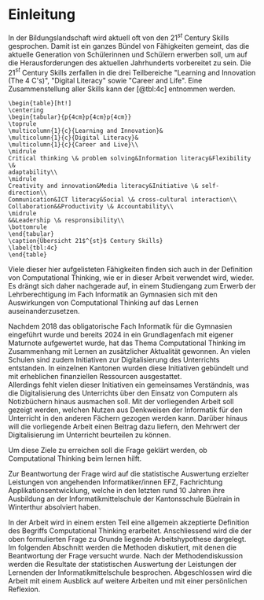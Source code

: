 # Einleitung

In der Bildungslandschaft wird aktuell oft von den 21$^{st}$ Century Skills
gesprochen. Damit ist ein ganzes Bündel von Fähigkeiten gemeint, das die
aktuelle Generation von Schülerinnen und Schülern erwerben soll, um auf
die Herausforderungen des aktuellen Jahrhunderts vorbereitet zu sein.
Die 21$^{st}$ Century Skills zerfallen in die drei Teilbereiche "Learning and
Innovation (The 4 C's)", "Digital Literacy" sowie "Career and Life".
Eine Zusammenstellung aller Skills kann der [@tbl:4c] entnommen werden.

```{=latex}
\begin{table}[ht!]
\centering
\begin{tabular}{p{4cm}p{4cm}p{4cm}}
\toprule
\multicolumn{1}{c}{Learning and Innovation}&
\multicolumn{1}{c}{Digital Literacy}&
\multicolumn{1}{c}{Career and Live}\\
\midrule
Critical thinking \& problem solving&Information literacy&Flexibility \&
adaptability\\
\midrule
Creativity and innovation&Media literacy&Initiative \& self-direction\\
Communication&ICT literacy&Social \& cross-cultural interaction\\
Collaboration&&Productivity \& Accountability\\
\midrule
&&Leadership \& respronsibility\\
\bottomrule
\end{tabular}
\caption{Übersicht 21$^{st}$ Century Skills}
\label{tbl:4c}
\end{table}
```

Viele dieser hier aufgelisteten Fähigkeiten finden sich auch in der
Definition von Computational Thinking, wie er in dieser Arbeit
verwendet wird, wieder. Es drängt sich daher nachgerade auf, in einem
Studiengang zum Erwerb der Lehrberechtigung im Fach Informatik an
Gymnasien sich mit den Auswirkungen von Computational Thinking auf das
Lernen auseinanderzusetzen.

Nachdem 2018 das obligatorische Fach Informatik für die Gymnasien
eingeführt wurde und bereits 2024 in ein Grundlagenfach mit eigener
Maturnote aufgewertet wurde, hat das Thema Computational Thinking im
Zusammenhang mit Lernen an zusätzlicher Aktualität gewonnen. An vielen
Schulen sind zudem Initiativen zur Digitalisierung des Unterrichts
entstanden. In einzelnen Kantonen wurden diese Initiativen gebündelt und
mit erheblichen finanziellen Ressourcen ausgestattet.  
Allerdings fehlt vielen dieser Initiativen ein gemeinsames Verständnis,
was die Digitalisierung des Unterrichts über den Einsatz von Computern
als Notizbüchern hinaus ausmachen soll. Mit der vorliegenden Arbeit soll
gezeigt werden, welchen Nutzen aus Denkweisen der Informatik für den
Unterricht in den anderen Fächern gezogen werden kann. Darüber hinaus
will die vorliegende Arbeit 
einen Beitrag dazu liefern, den Mehrwert der Digitalisierung im
Unterricht beurteilen zu können.

Um diese Ziele zu erreichen soll die Frage geklärt werden, ob
Computational Thinking beim lernen hilft.

Zur Beantwortung der Frage wird auf die statistische Auswertung
erzielter Leistungen von angehenden Informatiker/innen EFZ, Fachrichtung
Applikationsentwicklung, welche in den letzten rund 10 Jahren ihre
Ausbildung an der Informatikmittelschule der Kantonsschule Büelrain in
Winterthur absolviert haben.

In der Arbeit wird in einem ersten Teil eine allgemein akzeptierte
Definition des Begriffs Computational Thinking erarbeitet. Anschliessend
wird die der oben formulierten Frage zu Grunde liegende Arbeitshypothese
dargelegt. Im folgenden Abschnitt werden die Methoden diskutiert, mit
denen die Beantwortung der Frage versucht wurde. Nach der
Methodendiskussion werden die Resultate der statistischen Auswertung der
Leistungen der Lernenden der Informatikmittelschule besprochen.
Abgeschlossen wird die Arbeit mit einem Ausblick auf weitere Arbeiten
und mit einer persönlichen Reflexion.

